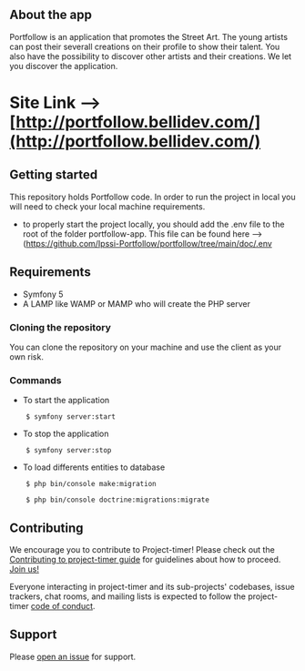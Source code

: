 ## About the app 
Portfollow is an application that promotes the Street Art. The young artists can post their severall creations on their profile to show their talent. 
You also have the possibility to discover other artists and their creations. 
We let you discover the application.

# Site Link --> [http://portfollow.bellidev.com/](http://portfollow.bellidev.com/)

## Getting started

This repository holds Portfollow code.
In order to run the project in local you will need to check your local machine requirements.

* to properly start the project locally, you should add the .env file to the root of the folder portfollow-app. This file can be found here --> (https://github.com/Ipssi-Portfollow/portfollow/tree/main/doc/.env
## Requirements
- Symfony 5
- A LAMP like WAMP or MAMP who will create the PHP server 

### Cloning the repository 
You can clone the repository on your machine and use the client as your own risk.

### Commands
* To start the application
```
    $ symfony server:start
```
* To stop the application
```
    $ symfony server:stop    
```

* To load differents entities to database
```   
    $ php bin/console make:migration 
    
    $ php bin/console doctrine:migrations:migrate
```

## Contributing
We encourage you to contribute to Project-timer! Please check out the
[Contributing to project-timer guide](https://github.com/Ipssi-Portfollow/portfollow/blob/main/CONTRIBUTING.md) for guidelines about how to proceed. [Join us!](https://github.com/Ipssi-Portfollow/portfollow)

Everyone interacting in project-timer and its sub-projects' codebases, issue trackers, chat rooms, and mailing lists is expected to follow the project-timer [code of conduct](https://github.com/Ipssi-Portfollow/portfollow/blob/main/CODE_OF_CONDUCT.md).
## Support

Please
[open an issue](https://github.com/Ipssi-Portfollow/portfollow/issues)
for support.
